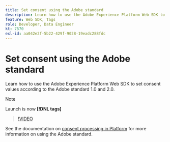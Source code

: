 ```yaml
---
title: Set consent using the Adobe standard
description: Learn how to use the Adobe Experience Platform Web SDK to set consent values according to the Adobe standard 1.0 and 2.0.
feature: Web SDK, Tags
role: Developer, Data Engineer
kt: 7570
exl-id: aa042e2f-5b22-429f-9028-19eadc288fdc
---
```

# Set consent using the Adobe standard

Learn how to use the Adobe Experience Platform Web SDK to set consent values according to the Adobe standard 1.0 and 2.0.

>[!NOTE]
>
> Launch is now **[!DNL tags]**

>[!VIDEO](https://video.tv.adobe.com/v/332694/?quality=12&learn=on)

See the documentation on [consent processing in Platform](https://experienceleague.adobe.com/docs/experience-platform/landing/governance-privacy-security/consent/iab/overview.html) for more information on using the Adobe standard.
